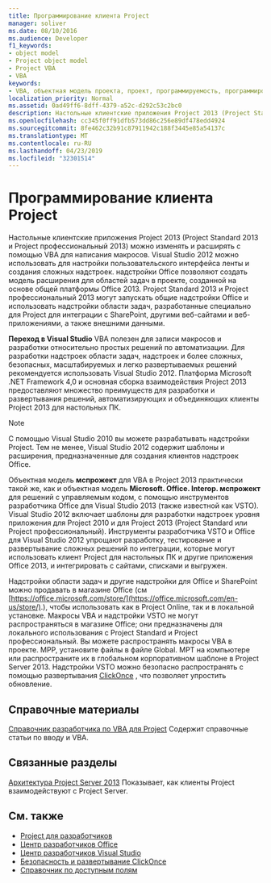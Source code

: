 ```yaml
---
title: Программирование клиента Project
manager: soliver
ms.date: 08/10/2016
ms.audience: Developer
f1_keywords:
- object model
- Project object model
- Project VBA
- VBA
keywords:
- VBA, объектная модель проекта, проект, программируемость, программирование, проект VBA, Visual Basic для приложений, объектная модель, VBA, объектная модель, VBA, Visual Basic для приложений
localization_priority: Normal
ms.assetid: 0ad49ff6-8dff-4379-a52c-d292c53c2bc0
description: Настольные клиентские приложения Project 2013 (Project Standard 2013 и Project профессиональный 2013) можно изменять и расширять с помощью VBA для написания макросов. Visual Studio 2012 можно использовать для настройки пользовательского интерфейса ленты и создания сложных надстроек. надстройки Office позволяют создать модель расширения для областей задач в проекте, созданной на основе общей платформы Office 2013. Project Standard 2013 и Project профессиональный 2013 могут запускать общие надстройки Office и использовать надстройки области задач, разработанные специально для Project для интеграции с SharePoint, другими веб-сайтами и веб-приложениями, а также внешними данными.
ms.openlocfilehash: cc345f0ff91dfb573dd86c256e89df478edd4924
ms.sourcegitcommit: 8fe462c32b91c87911942c188f3445e85a54137c
ms.translationtype: MT
ms.contentlocale: ru-RU
ms.lasthandoff: 04/23/2019
ms.locfileid: "32301514"
---
```

# <a name="project-client-programming"></a>Программирование клиента Project

Настольные клиентские приложения Project 2013 (Project Standard 2013 и Project профессиональный 2013) можно изменять и расширять с помощью VBA для написания макросов. Visual Studio 2012 можно использовать для настройки пользовательского интерфейса ленты и создания сложных надстроек. надстройки Office позволяют создать модель расширения для областей задач в проекте, созданной на основе общей платформы Office 2013. Project Standard 2013 и Project профессиональный 2013 могут запускать общие надстройки Office и использовать надстройки области задач, разработанные специально для Project для интеграции с SharePoint, другими веб-сайтами и веб-приложениями, а также внешними данными.
  
 **Переход в Visual Studio** VBA полезен для записи макросов и разработки относительно простых решений по автоматизации. Для разработки надстроек области задач, надстроек и более сложных, безопасных, масштабируемых и легко развертываемых решений рекомендуется использовать Visual Studio 2012. Платформа Microsoft .NET Framework 4,0 и основная сборка взаимодействия Project 2013 предоставляют множество преимуществ для разработки и развертывания решений, автоматизирующих и объединяющих клиенты Project 2013 для настольных ПК. 
  
> [!NOTE]
> С помощью Visual Studio 2010 вы можете разрабатывать надстройки Project. Тем не менее, Visual Studio 2012 содержит шаблоны и расширения, предназначенные для создания клиентов надстроек Office. 
  
Объектная модель **мспрожект** для VBA в Project 2013 практически такой же, как и объектная модель **Microsoft. Office. Interop. мспрожект** для решений с управляемым кодом, с помощью инструментов разработчика Office для Visual Studio 2013 (также известной как VSTO). Visual Studio 2012 включает шаблоны для разработки надстроек уровня приложения для Project 2010 и для Project 2013 (Project Standard или Project профессиональный). Инструменты разработчика VSTO и Office для Visual Studio 2012 упрощают разработку, тестирование и развертывание сложных решений по интеграции, которые могут использовать клиент Project для настольных ПК и другие приложения Office 2013, и интегрировать с сайтами, списками и выгружен. 
  
Надстройки области задач и другие надстройки для Office и SharePoint можно продавать в магазине Office (см [https://office.microsoft.com/store/](https://office.microsoft.com/en-us/store/).), чтобы использовать как в Project Online, так и в локальной установке. Макросы VBA и надстройки VSTO не могут распространяться в магазине Office; они предназначены для локального использования с Project Standard и Project профессиональный. Вы можете распространять макросы VBA в проекте. MPP, установите файлы в файле Global. MPT на компьютере или распространите их в глобальном корпоративном шаблоне в Project Server 2013. Надстройки VSTO можно безопасно распространять с помощью развертывания [ClickOnce](https://msdn.microsoft.com/library/t71a733d.aspx) , что позволяет упростить обновление. 
  
## <a name="reference"></a>Справочные материалы

[Справочник разработчика по VBA для Project](https://msdn.microsoft.com/library/ee861523%28office.15%29.aspx) Содержит справочные статьи по вводу и VBA. 
  
## <a name="related-sections"></a>Связанные разделы

[Архитектура Project Server 2013](project-server-2013-architecture.md) Показывает, как клиенты Project взаимодействуют с Project Server. 
  
## <a name="see-also"></a>См. также

- [Project для разработчиков](https://msdn.microsoft.com/office/aa905469)
- [Центр разработчиков Office](https://dev.office.com)
- [Центр разработчиков Visual Studio](https://msdn.microsoft.com/vstudio/aa718325.aspx)
- [Безопасность и развертывание ClickOnce](https://msdn.microsoft.com/library/t71a733d.aspx)
- [Справочник по доступным полям](https://support.office.com/en-us/article/available-fields-reference-615a4563-1cc3-40f4-b66f-1b17e793a460)

